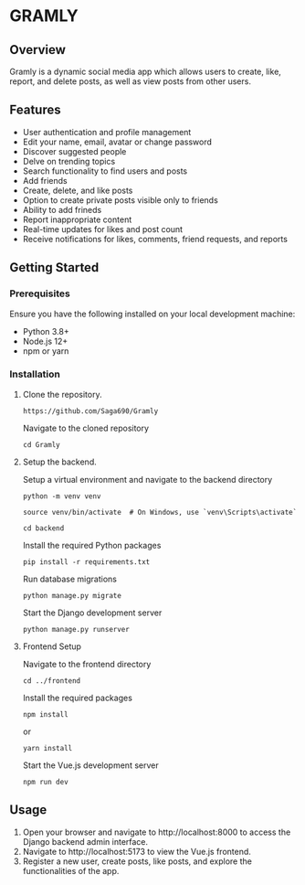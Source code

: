 # GRAMLY

## Overview

Gramly is a dynamic social media app which allows users to create, like, report, and delete posts, as well as view posts from other users.

## Features

- User authentication and profile management
- Edit your name, email, avatar or change password
- Discover suggested people
- Delve on trending topics
- Search functionality to find users and posts
- Add friends
- Create, delete, and like posts
- Option to create private posts visible only to friends
- Ability to add frineds
- Report inappropriate content
- Real-time updates for likes and post count
- Receive notifications for likes, comments, friend requests, and reports
  
## Getting Started

### Prerequisites

Ensure you have the following installed on your local development machine:

- Python 3.8+
- Node.js 12+
- npm or yarn

### Installation

1. Clone the repository.
   
   ```
   https://github.com/Saga690/Gramly
   ```
   
   Navigate to the cloned repository

   ```
   cd Gramly
   ```

2. Setup the backend.

   Setup a virtual environment and navigate to the backend directory

   ```
   python -m venv venv
   ```

   ```
   source venv/bin/activate  # On Windows, use `venv\Scripts\activate`
   ```

   ```
   cd backend
   ```

   Install the required Python packages

   ```
   pip install -r requirements.txt
   ```

   Run database migrations

   ```
   python manage.py migrate
   ```

   Start the Django development server

   ```
   python manage.py runserver
   ```

3. Frontend Setup

   Navigate to the frontend directory

   ```
   cd ../frontend
   ```

   Install the required packages

   ```
   npm install
   ```
   or
   ```
   yarn install
   ```

   Start the Vue.js development server

   ```
   npm run dev
   ```
   
   

## Usage

1. Open your browser and navigate to http://localhost:8000 to access the Django backend admin interface.
2. Navigate to http://localhost:5173 to view the Vue.js frontend.
3. Register a new user, create posts, like posts, and explore the functionalities of the app.
